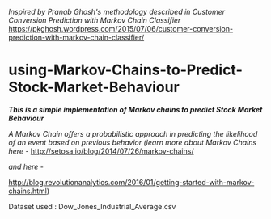 *Inspired by Pranab Ghosh's methodology described in Customer Conversion Prediction with Markov Chain Classifier*
https://pkghosh.wordpress.com/2015/07/06/customer-conversion-prediction-with-markov-chain-classifier/

# using-Markov-Chains-to-Predict-Stock-Market-Behaviour
***This is a simple implementation of Markov chains to predict Stock Market Behaviour***

*A Markov Chain offers a probabilistic approach in predicting the likelihood of an event 
based on previous behavior (learn more about Markov Chains here -* 
http://setosa.io/blog/2014/07/26/markov-chains/ 

*and here -* 

http://blog.revolutionanalytics.com/2016/01/getting-started-with-markov-chains.html)

Dataset used : Dow_Jones_Industrial_Average.csv
